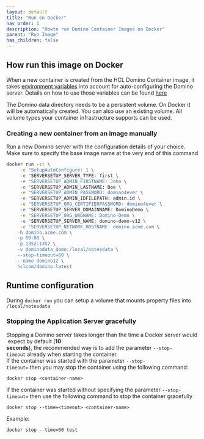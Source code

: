 ```yaml
---
layout: default
title: "Run on Docker"
nav_order: 1
description: "Howto run Domino Container Images on Docker"
parent: "Run Image"
has_children: false
---
```


## How run this image on Docker

When a new container is created from the HCL Domino Container image, it takes [environment variables](run-variables.md) into account for auto-configuring the Domino server.
Details on how to use those variables can be found [here](run-variables.md)

The Domino data directory needs to be a persistent volume. On Docker it will be automatically created.
You can also use an existing volume. All volume types your container infrastructure supports can be used.

### Creating a new container from an image manually

Run a new Domino server with the configuration details of your choice.
Make sure to specify the base image name at the very end of this command

```bash
docker run -it \
     -e "SetupAutoConfigure: 1 \
     -e "SERVERSETUP_SERVER_TYPE: first \
     -e "SERVERSETUP_ADMIN_FIRSTNAME: John \
     -e "SERVERSETUP_ADMIN_LASTNAME: Doe \
     -e "SERVERSETUP_ADMIN_PASSWORD: domino4ever \
     -e "SERVERSETUP_ADMIN_IDFILEPATH: admin.id \
     -e "SERVERSETUP_ORG_CERTIFIERPASSWORD: domino4ever \
     -e "SERVERSETUP_SERVER_DOMAINNAME: DominoDemo \
     -e "SERVERSETUP_ORG_ORGNAME: Domino-Demo \
     -e "SERVERSETUP_SERVER_NAME: domino-demo-v12 \
     -e "SERVERSETUP_NETWORK_HOSTNAME: domino.acme.com \
    -h domino.acme.com \
    -p 80:80 \
    -p 1352:1352 \
    -v dominodata_demo:/local/notesdata \
    --stop-timeout=60 \
    --name domino12 \
    hclcom/domino:latest
```

## Runtime configuration

During ```docker run``` you can setup a volume that mounts property files into `/local/notesdata`

### Stopping the Application Server gracefully

Stopping a Domino server takes longer than the time a Docker server would expect by default (**10 seconds**), the recommended way is to add the parameter `--stop-timeout` already when starting the container.
If the container was started with the parameter ```--stop-timeout=``` then you may stop the container using the following command:

```docker stop <container-name>```

If the container was started without specifying the parameter `--stop-timeout=` then use the following command to stop the container gracefully

```docker stop --time=<timeout> <container-name>```

Example:

```docker stop --time=60 test```
